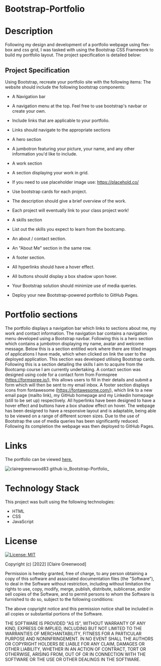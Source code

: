 # Bootstrap-Portfolio

# Description

Following my design and development of a portfolio webpage using flex-box and css grid, I was tasked with using the Bootstrap CSS Framework to build my portfolio layout. The project specification is detailed below:

## Project Specification

Using Bootstrap, recreate your portfolio site with the following items:
The website should include the following bootstrap components:


- A Navigation bar
- A navigation menu at the top. Feel free to use bootstrap's navbar or create your own.
- Include links that are applicable to your portfolio.
- Links should navigate to the appropriate sections

- A hero section
- A jumbotron featuring your picture, your name, and any other information you'd like to include.

- A work section
- A section displaying your work in grid.
- If you need to use placeholder image use: https://placehold.co/
- Use bootstrap cards for each project.
- The description should give a brief overview of the work.
- Each project will eventually link to your class project work!

- A skills section
- List out the skills you expect to learn from the bootcamp.

- An about / contact section.
- An "About Me" section in the same row.

- A footer section.

- All hyperlinks should have a hover effect.
- All buttons should display a box shadow upon hover.

- Your Bootstrap solution should minimize use of media queries.
- Deploy your new Bootstrap-powered portfolio to GitHub Pages.


# Portfolio sections

The portfolio displays a navigation bar which links to sections about me, my work and contact information. The navigation bar contains a navigation menu developed using a Bootstrap navbar. Following this is a hero section which contains a jumbotron displaying my name, avatar and welcome message. Below this is a section entitled work where there are titled images of applications I have made, which when clicked on link the user to the deployed application. This section was developed utilising Bootstrap cards. Following this is a section detailing the skills I aim to acquire from the Bootcamp course I am currently undertaking. A contact section was designed using code for a contact form from Formspree (https://formspree.io/), this allows users to fill in their details and submit a form which will then be sent to my email inbox. A footer section displays icons from fontawesome (https://fontawesome.com/), which link to a new email page (mailto link), my GitHub homepage and my Linkedin homepage (still to be set up) respectively. All hyperlinks have been designed to have a hover effect and buttons have a box shadow effect on hover. The webpage has been designed to have a responsive layout and is adaptable, being able to be viewed on a range of different screen sizes. Due to the use of Bootstrap the use of media queries has been significantly reduced. Following its completion the webpage was then deployed to GitHub Pages. 

# Links

The portfolio can be viewed [here.](https://clairegreenwood83.github.io/Bootstrap-Portfolio/)

![clairegreenwood83 github io_Bootstrap-Portfolio_](https://user-images.githubusercontent.com/118351853/209799753-795cb5d2-f6ce-4b1f-b2c7-ac999cc552d6.png)

# Technology Stack
 
 This project was built using the following technologies:
 - HTML
 - CSS
 - JavaScript

# License 

 [![License: MIT](https://img.shields.io/badge/License-MIT-yellow.svg)](https://opensource.org/licenses/MIT)


Copyright (c) [2022] [Claire Greenwood]

Permission is hereby granted, free of charge, to any person obtaining a copy
of this software and associated documentation files (the "Software"), to deal
in the Software without restriction, including without limitation the rights
to use, copy, modify, merge, publish, distribute, sublicense, and/or sell
copies of the Software, and to permit persons to whom the Software is
furnished to do so, subject to the following conditions:

The above copyright notice and this permission notice shall be included in all
copies or substantial portions of the Software.

THE SOFTWARE IS PROVIDED "AS IS", WITHOUT WARRANTY OF ANY KIND, EXPRESS OR
IMPLIED, INCLUDING BUT NOT LIMITED TO THE WARRANTIES OF MERCHANTABILITY,
FITNESS FOR A PARTICULAR PURPOSE AND NONINFRINGEMENT. IN NO EVENT SHALL THE
AUTHORS OR COPYRIGHT HOLDERS BE LIABLE FOR ANY CLAIM, DAMAGES OR OTHER
LIABILITY, WHETHER IN AN ACTION OF CONTRACT, TORT OR OTHERWISE, ARISING FROM,
OUT OF OR IN CONNECTION WITH THE SOFTWARE OR THE USE OR OTHER DEALINGS IN THE
SOFTWARE.

